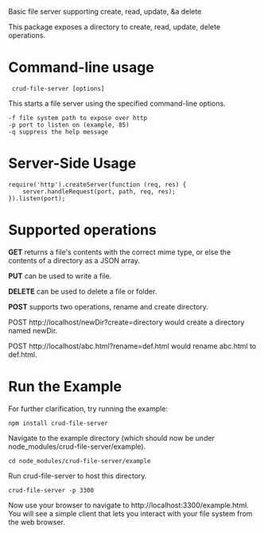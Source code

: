 Basic file server supporting create, read, update, &a delete

This package exposes a directory to create, read, update, delete operations.

Command-line usage
==================

     crud-file-server [options]

This starts a file server using the specified command-line options.

	-f file system path to expose over http
	-p port to listen on (example, 85)
	-q suppress the help message


Server-Side Usage
=================

	require('http').createServer(function (req, res) {
		server.handleRequest(port, path, req, res);
	}).listen(port);
	
Supported operations
====================

**GET** returns a file's contents with the correct mime type, or else the contents of a directory as a JSON array.

**PUT** can be used to write a file.

**DELETE** can be used to delete a file or folder.

**POST** supports two operations, rename and create directory.  

POST http://localhost/newDir?create=directory would create a directory named newDir.  

POST http://localhost/abc.html?rename=def.html would rename abc.html to def.html.

Run the Example
===============

For further clarification, try running the example:

    npm install crud-file-server

Navigate to the example directory (which should now be under node_modules/crud-file-server/example).

	cd node_modules/crud-file-server/example

Run crud-file-server to host this directory. 

    crud-file-server -p 3300
    	
Now use your browser to navigate to http://localhost:3300/example.html.  
You will see a simple client that lets you interact with your file system from the web browser.


    


